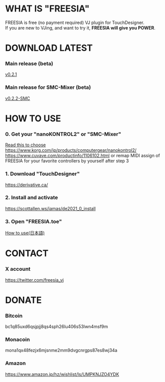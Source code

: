 # WHAT IS "FREESIA"
FREESIA is free (no payment required) VJ plugin for TouchDesigner.  
If you are new to VJing, and want to try it, **FREESIA will give you POWER**.  

# DOWNLOAD LATEST
### Main release (beta)
[v0.2.1](v0.2.1)
### Main release for SMC-Mixer (beta)
[v0.2.2-SMC](v0.2.2-SMC)

# HOW TO USE
### 0. Get your "nanoKONTROL2" or "SMC-Mixer" 
  [Read this to choose](BLOG/20250524_MIDIコンの選択について.md)
   https://www.korg.com/jp/products/computergear/nanokontrol2/ 
   https://www.cuvave.com/productinfo/1106102.html 
   or remap MIDI assign of FREESIA for your favorite controllers by yourself after step 3
### 1. Download "TouchDesigner"
   https://derivative.ca/
### 2. Install and activate
   https://scottallen.ws/iamas/de2021_0_install
### 3. Open "FREESIA.toe"
[How to use(日本語)](MANUAL)

# CONTACT
### X account
https://twitter.com/freesia_vj  

# DONATE
### Bitcoin
bc1q85uxd6qsjpjj8qs4sph26lu406s53lwn4msf9m  
### Monacoin
mona1qx48fezjx6mjsnme2mm9dvgcnrgps87es8wj34a  
### Amazon
https://www.amazon.jp/hz/wishlist/ls/UMPKNJZO4YDK
